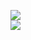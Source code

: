 [![](https://img.shields.io/badge/Made%20With-Github%20Spray-lightgrey.svg?style=for-the-badge&logo=github)](https://github.com/Annihil/github-spray#13314)  
[![](https://i.imgur.com/2DrTn0Z.gif)](https://github.com/Annihil/github-spray)